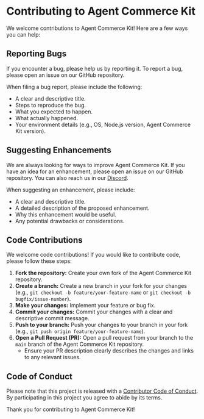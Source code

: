 # Contributing to Agent Commerce Kit

We welcome contributions to Agent Commerce Kit! Here are a few ways you can help:

## Reporting Bugs

If you encounter a bug, please help us by reporting it. To report a bug, please open an issue on our GitHub repository.

When filing a bug report, please include the following:

- A clear and descriptive title.
- Steps to reproduce the bug.
- What you expected to happen.
- What actually happened.
- Your environment details (e.g., OS, Node.js version, Agent Commerce Kit version).

## Suggesting Enhancements

We are always looking for ways to improve Agent Commerce Kit. If you have an idea for an enhancement, please open an issue on our GitHub repository. You can also reach us in our [Discord](https://discord.gg/3V34SmdHPq).

When suggesting an enhancement, please include:

- A clear and descriptive title.
- A detailed description of the proposed enhancement.
- Why this enhancement would be useful.
- Any potential drawbacks or considerations.

## Code Contributions

We welcome code contributions! If you would like to contribute code, please follow these steps:

1. **Fork the repository:** Create your own fork of the Agent Commerce Kit repository.
2. **Create a branch:** Create a new branch in your fork for your changes (e.g., `git checkout -b feature/your-feature-name` or `git checkout -b bugfix/issue-number`).
3. **Make your changes:** Implement your feature or bug fix.
4. **Commit your changes:** Commit your changes with a clear and descriptive commit message.
5. **Push to your branch:** Push your changes to your branch in your fork (e.g., `git push origin feature/your-feature-name`).
6. **Open a Pull Request (PR):** Open a pull request from your branch to the `main` branch of the Agent Commerce Kit repository.
   - Ensure your PR description clearly describes the changes and links to any relevant issues.

## Code of Conduct

Please note that this project is released with a [Contributor Code of Conduct](./CODE_OF_CONDUCT.md). By participating in this project you agree to abide by its terms.

Thank you for contributing to Agent Commerce Kit!
